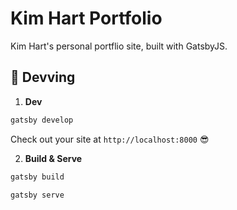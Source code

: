 # Kim Hart Portfolio
Kim Hart's personal portflio site, built with GatsbyJS.

## 🚀 Devving

1.  **Dev**

  ```sh
  gatsby develop
  ```
  Check out your site at `http://localhost:8000` 😎

2. **Build & Serve**
  ```sh
  gatsby build
  ```
  ```sh
  gatsby serve
  ```

